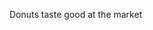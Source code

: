 Donuts taste good at the market

<!---
DubbedDonutsathemarket/DubbedDonutsathemarket is a ✨ special ✨ repository because its `README.md` (this file) appears on your GitHub profile.
You can click the Preview link to take a look at your changes.
--->
